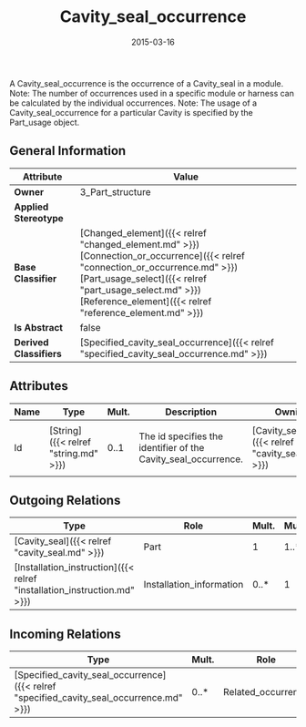 ﻿---
title: Cavity_seal_occurrence
toc: false
type: specs
date: "2015-03-16"
draft: false
specification: KBL
version: 2.4
documentType: "Recommendation"
elementType: Class
classes:
  - Cavity_seal_occurrence
menu_name: kbl-2.4
---
<p>A Cavity_seal_occurrence is the occurrence of a Cavity_seal in a module. Note: The number of occurrences used in a specific module or harness can be calculated by the individual occurrences. Note: The usage of a Cavity_seal_occurrence for a particular Cavity is specified by the Part_usage object.</p>

## General Information

| Attribute               | Value |
|-------------------------|-------|
| **Owner**               | 3_Part_structure |
| **Applied Stereotype**  |   |
| **Base Classifier**     | [Changed_element]({{< relref "changed_element.md" >}})<br/> [Connection_or_occurrence]({{< relref "connection_or_occurrence.md" >}})<br/> [Part_usage_select]({{< relref "part_usage_select.md" >}})<br/> [Reference_element]({{< relref "reference_element.md" >}})<br/>  |
| **Is Abstract**         | false |
| **Derived Classifiers** | [Specified_cavity_seal_occurrence]({{< relref "specified_cavity_seal_occurrence.md" >}}) |

## Attributes
|  Name  |  Type  |  Mult.  |  Description  |  Owning Classifier  |
|--------|--------|---------|---------------|--------------|
|Id | [String]({{< relref "string.md" >}}) | 0..1 | <p> The id specifies the identifier of the Cavity_seal_occurrence.      </p> | [Cavity_seal_occurrence]({{< relref "cavity_seal_occurrence.md" >}}) |

## Outgoing Relations
|    Type  |   Role   |   Mult.   |   Mult.   |   Description   |
|----------|----------|-----------|-----------|-----------------|
| [Cavity_seal]({{< relref "cavity_seal.md" >}}) | Part | 1 | 1..* |  |
| [Installation_instruction]({{< relref "installation_instruction.md" >}}) | Installation_information | 0..* | 1 |  |
##  Incoming Relations
|    Type  |   Mult.  |   Role    |   Mult.   |   Description  |
|----------|----------|-----------|-----------|----------------|
| [Specified_cavity_seal_occurrence]({{< relref "specified_cavity_seal_occurrence.md" >}}) | 0..* | Related_occurrence | 1 |  |
